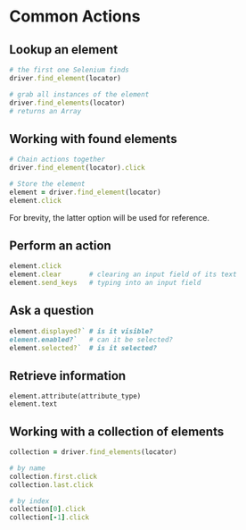 # Common Actions

## Lookup an element

```ruby
# the first one Selenium finds
driver.find_element(locator)

# grab all instances of the element
driver.find_elements(locator)
# returns an Array
```

## Working with found elements

```ruby
# Chain actions together
driver.find_element(locator).click

# Store the element
element = driver.find_element(locator)
element.click
```

For brevity, the latter option will be used for reference.

## Perform an action
```ruby
element.click
element.clear       # clearing an input field of its text
element.send_keys   # typing into an input field
```

## Ask a question
```ruby
element.displayed?` # is it visible?
element.enabled?`   # can it be selected?
element.selected?`  # is it selected?
```

## Retrieve information
`element.attribute(attribute_type)`  
`element.text`  

## Working with a collection of elements

```ruby
collection = driver.find_elements(locator)

# by name
collection.first.click
collection.last.click

# by index
collection[0].click
collection[-1].click
```
